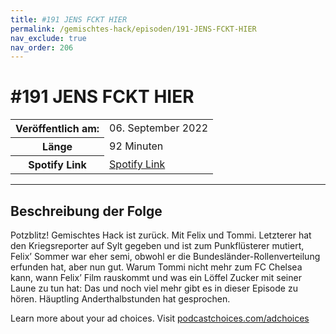 ```yaml
---
title: #191 JENS FCKT HIER
permalink: /gemischtes-hack/episoden/191-JENS-FCKT-HIER
nav_exclude: true
nav_order: 206
---
```


# #191 JENS FCKT HIER
<table class="resp-table dcf-table dcf-table-responsive dcf-table-bordered dcf-table-striped dcf-w-100%">
                    <tbody>
                        <tr>
                            <th scope="row">Veröffentlich am:</th>
                            <td data-label="Veröffentlich am:">06. September 2022</td>
                        </tr>
                        <tr>
                            <th scope="row">Länge </th>
                            <td data-label="Länge ">92 Minuten</td>
                        </tr><tr>
                                <th scope="row">Spotify Link</th>
                                <td data-label="Spotify Link"><a href="https://open.spotify.com/episode/2FsBXBfd98muhIVyLxlJbT">Spotify Link</a></td>
                            </tr></tbody>
                </table>

***

## Beschreibung der Folge

<div>
<p>Potzblitz! Gemischtes Hack ist zurück. Mit Felix und Tommi. Letzterer hat den Kriegsreporter auf Sylt gegeben und ist zum Punkflüsterer mutiert, Felix’ Sommer war eher semi, obwohl er die Bundesländer-Rollenverteilung erfunden hat, aber nun gut. Warum Tommi nicht mehr zum FC Chelsea kann, wann Felix’ Film rauskommt und was ein Löffel Zucker mit seiner Laune zu tun hat: Das und noch viel mehr gibt es in dieser Episode zu hören. Häuptling Anderthalbstunden hat gesprochen.</p><p> </p><p>Learn more about your ad choices. Visit <a href="https://podcastchoices.com/adchoices" rel="nofollow">podcastchoices.com/adchoices</a></p>  
</div>

